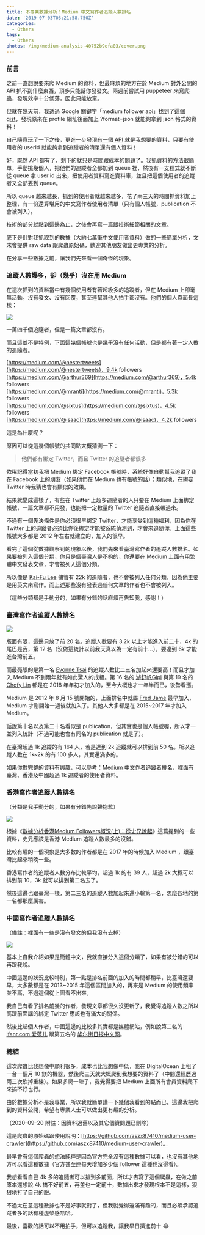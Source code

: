 ```yaml
---
title: 不專業數據分析：Medium 中文寫作者追蹤人數排名
date: '2019-07-03T03:21:58.750Z'
categories:
  - Others
tags:
  - Others
photos: /img/medium-analysis-40752b9efa03/cover.png
---
```


### 前言

之前一直想說要來爬 Medium 的資料，但最麻煩的地方在於 Medium 對外公開的 API 抓不到什麼東西，頂多只能幫你發發文。兩週前嘗試用 puppeteer 來寫爬蟲，發現效率十分低落，因此只能放棄。

但就在幾天前，我透過 Google 關鍵字「medium follower api」找到了[這個 gist](https://gist.github.com/newhouse/843c444ddefe084ea7f01603627dbcfd)，發現原來在 profile 網址後面加上 ?format=json 就能夠拿到 json 格式的資料！

自己隨意玩了一下之後，更進一步發現[有一個 API](https://medium.com/_/api/users/f1fb3e40dc37/profile/stream?source=followers&limit=25) 就是我想要的資料，只要有使用者的 userId 就能夠拿到追蹤者的清單還有個人資料！

好，既然 API 都有了，剩下的就只是時間跟成本的問題了。我抓資料的方法很簡單，手動挑幾個人，把他們的追蹤者全都加到 queue 裡，然後有一支程式就不斷從 queue 拿 user id 出來，把使用者資料寫進資料庫，並且把這個使用者的追蹤者又全部丟到 queue。

所以 queue 越來越長，抓到的使用者就越來越多，花了兩三天的時間抓資料加上整理，有一份還算堪用的中文寫作者使用者清單（只有個人帳號，publication 不會被列入）。

技術的部分就點到這邊為止，之後會再寫一篇跟技術細節相關的文章。

底下是針對我抓取到的數據（大約七萬筆中文使用者資料）做的一些簡單分析，文末會提供 raw data 跟爬蟲原始碼，歡迎其他朋友做出更專業的分析。

在分享一些數據之前，讓我們先來看一個奇怪的現象。

### 追蹤人數爆多，卻（幾乎）沒在用 Medium

在這次抓到的資料當中有幾個使用者有著超級多的追蹤者，但在 Medium 上卻毫無活動。沒有發文、沒有回覆，甚至連幫其他人拍手都沒有。他們的個人頁面長這樣：

![](/img/medium-analysis-40752b9efa03/1__3MNIBs9y1MhiB4mP7fcuhA.png)

一萬四千個追隨者，但是一篇文章都沒有。

而且這並不是特例，下面這幾個帳號也是幾乎沒有任何活動，但是都有著一定人數的追隨者。

[https://medium.com/@nestertweets](https://medium.com/@nestertweets)，9.4k followers  
[https://medium.com/@arthur369](https://medium.com/@arthur369)，5.4k followers  
[https://medium.com/@mranti](https://medium.com/@mranti)，5.3k followers  
[https://medium.com/@sixtus](https://medium.com/@sixtus)，4.5k followers  
[https://medium.com/@isaac](https://medium.com/@isaac)，4.2k followers

這是為什麼呢？

原因可以從這幾個帳號的共同點大概猜測一下：

> 他們都有綁定 Twitter，而且 Twitter 的追隨者都很多

依稀記得當初我把 Medium 綁定 Facebook 帳號時，系統好像自動幫我追蹤了我在 Facebook 上的朋友（如果他們在 Medium 也有帳號的話）；類似地，在綁定 Twitter 時我猜也會有類似的效果。

結果就變成這樣了，有些在 Twitter 上超多追隨者的人只要在 Medium 上面綁定帳號，一篇文章都不用發，也能把一定數量的 Twitter 追隨者直接帶過來。

不過有一個先決條件是你必須很早綁定 Twitter，才能享受到這種福利，因為你在 Twitter 上的追蹤者必須比你後綁定才能被系統偵測到，才會來追隨你。上面這些帳號大多都是 2012 年左右就建立的，加入的很早。

看完了這個從數據觀察到的現象以後，我們先來看臺灣寫作者的追蹤人數排名。如果要被列入這個分類，你只是個臺灣人是不夠的，你還要在 Medium 上面有用繁體中文發表文章，才會被列入這個分類。

所以像是 [Kai-Fu Lee](https://medium.com/u/13ba09f08ed3) 儘管有 22k 的追隨者，也不會被列入任何分類，因為他主要是用英文來寫作。而上述那些沒有發表過任何文章的作者也不會被列入。

（這些分類都是手動分的，如果有分錯的話麻煩再告知我，感謝！）

### 臺灣寫作者追蹤人數排名

![](/img/medium-analysis-40752b9efa03/1__pg5xg0wxT9wPbcSE3jgqfA.png)

版面有限，這邊只放了前 20 名。追蹤人數要有 3.2k 以上才能進入前二十，4k 的尾巴是我，第 12 名（沒做這統計以前我天真以為一定有前十…），要達到 6k 才能進台灣前五。

而最亮眼的是第一名 [Evonne Tsai](https://medium.com/u/a06b9f60d808) 的追蹤人數比二三名加起來還要高！而且才加入 Medium 不到兩年就有如此驚人的成績。第 16 名的 [游舒帆Gipi](https://medium.com/u/2317f5323929) 與第 19 名的 [Chofy Lin](https://medium.com/u/a220ac7b2c09) 都是在 2018 年年初才加入的，至今大概也才一年半而已，後勢看漲。

Medium 是 2012 年 8 月 15 號開始的，上面排名中就屬 [Fred Jame](https://medium.com/u/b36246f7a37c) 最早加入，Medium 才剛開始一週後就加入了。其他人大多都是在 2015~2017 年才加入 Medium。

話說第十名以及第二十名看似是 publication，但其實也是個人帳號喔，所以才一並列入統計（不過可能也會有同名的 publication 就是了）。

在臺灣超過 1k 追蹤的有 164 人，若是達到 2k 追蹤就可以排到前 50 名。所以追蹤人數在 1k~2k 的有 100 多人，其實還滿多的。

如果你對完整的資料有興趣，可以參考：[Medium 中文作者追蹤者排名](https://docs.google.com/spreadsheets/d/1TgzQ9o12uoQp8Dy6M7BTPW_BWbzKx2PWvFZDZCvHYz0/edit?usp=sharing)，裡面有臺灣、香港及中國超過 1k 追蹤者的使用者資料。

### 香港寫作者追蹤人數排名

（分類是我手動分的，如果有分錯先說聲抱歉）

![](/img/medium-analysis-40752b9efa03/1__fbQAkzdEjEcx8__lYWdDWbg.png)

根據《[數據分析香港Medium Followers概況(上)：從史兄說起](https://medium.com/@marginalobservers/%E6%95%B8%E6%93%9A%E5%88%86%E6%9E%90%E9%A6%99%E6%B8%AFmedium-followers%E6%A6%82%E6%B3%81-%E4%B8%8A-%E5%BE%9E%E5%8F%B2%E5%85%84%E8%AA%AA%E8%B5%B7-9cefb6192991)》這篇提到的一些資料，史兄應該是香港 Medium 追蹤人數最多的沒錯。

比較有趣的一個現象是大多數的作者都是在 2017 年的時候加入 Medium ，跟臺灣比起來稍晚一些。

香港寫作者的追蹤者人數分布比較平均，超過 1k 的有 39 人，超過 2k 大概可以排到前 10，3k 就可以排到第二名去了。

然後這邊也跟臺灣一樣，第二三名的追蹤人數加起來還小輸第一名，怎麼各地的第一名都那麼厲害。

### 中國寫作者追蹤人數排名

（備註：裡面有一些是沒有發文的但我沒有去掉）

![](/img/medium-analysis-40752b9efa03/1__6XsIEaeT3mQD__8b832jHDQ.png)

基本上自我介紹如果是簡體中文，我就直接分入這個分類了，如果有被分錯的可以再跟我說。

中國這邊的狀況比較特別，第一點是排名前面的加入的時間都稍早，比臺灣還要早，大多數都是在 2013~2015 年這個區間加入的，再來是 Medium 的使用頻率並不高，不過這個從上圖看不出來。

我自己有看了排名前幾的作者，發現文章都很久沒更新了，我覺得追蹤人數之所以高跟前面講的綁定 Twitter 應該也有滿大的關係。

然後比起個人作者，中國這邊的比較多其實都是媒體網站，例如說第二名的 [ifanr.com 爱范儿](https://medium.com/u/12dffbd02585) 跟第五名的 [华尔街日报中文网](https://medium.com/u/5622554f5aea)。

### 總結

這次爬蟲比我想像中順利很多，成本也比我想像中低，我在 DigitalOcean 上租了一台一個月 10 鎂的機器，然後爬三天就大概爬到我想要的資料了（中間還經歷過兩三次砍掉重練）。如果多爬一陣子，我覺得要把 Medium 上面所有會員資料爬下來搞不好也行。

由於數據分析不是我專業，所以我就簡單講一下幾個我看到的點而已。這邊我把爬到的資料公開，希望有專業人士可以做出更有趣的分析。

（2020–09–20 附註：因資料過舊以及其它個資問題已刪除）

這是爬蟲的原始碼跟使用說明：[https://github.com/aszx87410/medium-user-crawler](https://github.com/aszx87410/medium-user-crawler)。

最早會有這個爬蟲的想法純粹是因為官方完全沒有這種數據可以看，也沒有其他地方可以看這種數據（官方甚至連每天增加多少個 follower 這種也沒得看）。

我想看看自己 4k 多的追隨者可以排到多前面，所以才去寫了這個爬蟲，在做之前原本還想說 4k 搞不好前五，再差也一定前十，數據出來才發現根本不是這樣，狠狠地打了自己的臉。

不過太在意這種數據也不是好事就對了，但我就覺得還滿有趣的，而且必須承認追蹤者多的話有種虛榮感哈哈。

最後，喜歡的話可以不用拍手，但可以追蹤我，讓我早日擠進前十 😂